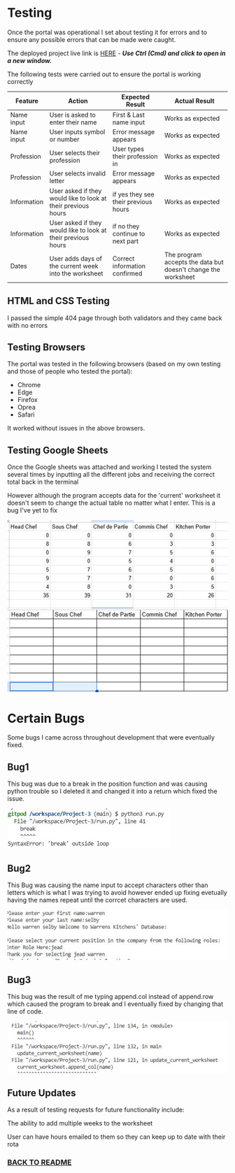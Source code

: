 # Testing

Once the portal was operational I set about testing it for errors and to ensure any possible errors that can be made were caught.

The deployed project live link is [HERE](https://project-3-heroku-8742cd432e6c.herokuapp.com/) - **_Use Ctrl (Cmd) and click to open in a new window._**

The following tests were carried out to ensure the portal is working correctly

| **Feature** | **Action**                                                    | **Expected Result**                  | **Actual Result**                                             |
| ----------- | ------------------------------------------------------------- | ------------------------------------ | ------------------------------------------------------------- |
| Name input  | User is asked to enter their name                             | First & Last name input              | Works as expected                                             |
| Name input  | User inputs symbol or number                                  | Error message appears                | Works as expected                                             |
| Profession  | User selects their profession                                 | User types their profession in       | Works as expected                                             |
| Profession  | User selects invalid letter                                   | Error message appears                | Works as expected                                             |
| Information | User asked if they would like to look at their previous hours | if yes they see their previous hours | Works as expected                                             |
| Information | User asked if they would like to look at their previous hours | if no they continue to next part     | Works as expected                                             |
| Dates       | User adds days of the current week into the worksheet         | Correct information confirmed        | The program accepts the data but doesn't change the worksheet |


## HTML and CSS Testing
I passed the simple 404 page through both validators and they came back with no errors




## Testing Browsers

The portal was tested in the following browsers (based on my own testing and those of people who tested the portal):

- Chrome
- Edge
- Firefox
- Oprea
- Safari

It worked without issues in the above browsers.

## Testing Google Sheets

Once the Google sheets was attached and working I tested the system several times by inputting all the different jobs and receiving the correct total back in the terminal

However although the program accepts data for the 'current' worksheet it doesn't seem to change the actual table no matter what I enter. This is a bug I've yet to fix

![round](assets/images/worksheet1.JPG)
![round](assets/images/worksheet2.JPG)

# Certain Bugs

Some bugs I came across throughout development that were eventually fixed.

## Bug1

This bug was due to a break in the position function and was causing python trouble so I deleted it and changed it into a return which fixed the issue.

![Bug1](assets/images/testing1.JPG)

## Bug2

This Bug was causing the name input to accept characters other than letters which is what I was trying to avoid however ended up fixing evetually having the names repeat until the corrcet characters are used.

![Bug2](assets/images/testing2.JPG)

## Bug3

This bug was the result of me typing append.col instead of append.row which caused the program to break and I eventually fixed by changing that line of code.

![Bug3](assets/images/testing3.JPG)

## Future Updates

As a result of testing requests for future functionality include:

The ability to add multiple weeks to the worksheet

User can have hours emailed to them so they can keep up to date with their rota

### [BACK TO README](https://github.com/Wazza1999/Project-3/blob/main/README.md)
